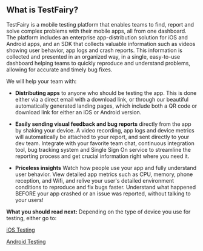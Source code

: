 ## What is TestFairy?
TestFairy is a mobile testing platform that enables teams to find, report and solve complex problems with their mobile apps, all from one dashboard. The platform includes an enterprise app-distribution solution for iOS and Android apps, and an SDK that collects valuable information such as videos showing user behavior, app logs and crash reports. This information is collected and presented in an organized way, in a single, easy-to-use dashboard helping teams to quickly reproduce and understand problems, allowing for accurate and timely bug fixes.


We will help your team with:

   * **Distributing apps** to anyone who should be testing the app. This is done either via a direct email with a download link, or through our beautiful automatically generated landing pages, which include both a QR code or download link for either an iOS or Android version.
   
   * **Easily sending visual feedback and bug reports** directly from the app by shaking your device. A video recording, app logs and device metrics will automatically be attached to your report, and sent directly to your dev team. Integrate with your favorite team chat, continuous integration tool, bug tracking system and Single Sign On service to streamline the reporting process and get crucial information right where you need it.
   
   * **Priceless insights** Watch how people use your app and fully understand user behavior. View detailed app metrics such as CPU, memory, phone reception, and Wifi, and relive your user's detailed environment conditions to reproduce and fix bugs faster. Understand what happened BEFORE your app crashed or an issue was reported, without talking to your users! 

**What you should read next:** Depending on the type of device you use for testing, either go to:

[iOS Testing](https://docs.testfairy.com/Testers/iOS%20Testing.html)

[Android Testing](https://docs.testfairy.com/Testers/iOS%20Testing.html)

